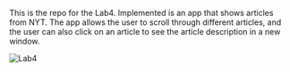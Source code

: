 This is the repo for the Lab4. Implemented is an app that shows articles from NYT.
The app allows the user to scroll through different articles, and the user can also click on an article to see the article description in a new window.

![Lab4](https://user-images.githubusercontent.com/69495267/219780933-b748f736-9977-4d4e-8466-80337ae1b619.gif)
